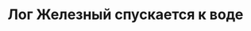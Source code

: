 ---
title: Лог Железный спускается к воде
location: Красноярское водохранилище на реке Енисей. Новосёловский район, Красноярский край, Россия
thumb_width: 299
taxonomy:
    tag:
        - main_gallery
---